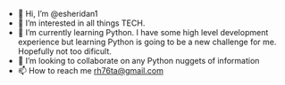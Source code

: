 - 👋 Hi, I’m @esheridan1
- 👀 I’m interested in all things TECH. 
- 🌱 I’m currently learning Python. I have some high level development experience but learning Python is going to be a new challenge for me.  Hopefully not too dificult.
- 💞️ I’m looking to collaborate on any Python nuggets of information
- 📫 How to reach me rh76ta@gmail.com

<!---
esheridan1/esheridan1 is a ✨ special ✨ repository because its `README.md` (this file) appears on your GitHub profile.
You can click the Preview link to take a look at your changes.
--->
